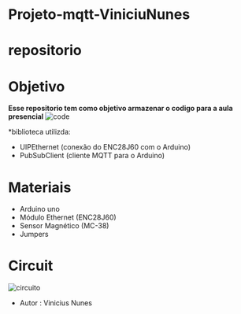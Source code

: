 # Projeto-mqtt-ViniciuNunes
#  repositorio

# Objetivo
**Esse repositorio tem como objetivo armazenar o codigo para a aula presencial**
![code](https://camo.githubusercontent.com/7beef2d4780d87a603d7de49b2da0467c8537dff96575b628a04bd4010ebb1cc/68747470733a2f2f692e696d6775722e636f6d2f4d576870586b562e706e67)

*biblioteca  utilizda:
*  UIPEthernet (conexão do ENC28J60 com o Arduino)
*  PubSubClient (cliente MQTT para o Arduino)

#  Materiais
*  Arduino  uno
*  Módulo Ethernet (ENC28J60)
*  Sensor Magnético (MC-38)
*  Jumpers
#  Circuit
![circuito](https://camo.githubusercontent.com/ad1da211b35b60b23fb095a64e76dc6504d0c3229e853bd82a69a4d5d27bbb88/68747470733a2f2f692e696d6775722e636f6d2f594947477453472e706e67)

*  Autor :  Vinicius Nunes
